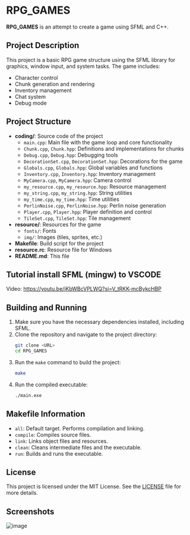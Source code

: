# RPG_GAMES

**RPG_GAMES** is an attempt to create a game using SFML and C++.

## Project Description

This project is a basic RPG game structure using the SFML library for graphics, window input, and system tasks. The game includes:
- Character control
- Chunk generation and rendering
- Inventory management
- Chat system
- Debug mode

## Project Structure

- **coding/**: Source code of the project
  - `main.cpp`: Main file with the game loop and core functionality
  - `Chunk.cpp`, `Chunk.hpp`: Definitions and implementations for chunks
  - `Debug.cpp`, `Debug.hpp`: Debugging tools
  - `DecorationSet.cpp`, `DecorationSet.hpp`: Decorations for the game
  - `Globals.cpp`, `Globals.hpp`: Global variables and functions
  - `Inventory.cpp`, `Inventory.hpp`: Inventory management
  - `MyCamera.cpp`, `MyCamera.hpp`: Camera control
  - `my_resource.cpp`, `my_resource.hpp`: Resource management
  - `my_string.cpp`, `my_string.hpp`: String utilities
  - `my_time.cpp`, `my_time.hpp`: Time utilities
  - `PerlinNoise.cpp`, `PerlinNoise.hpp`: Perlin noise generation
  - `Player.cpp`, `Player.hpp`: Player definition and control
  - `TileSet.cpp`, `TileSet.hpp`: Tile management
- **resource/**: Resources for the game
  - `fonts/`: Fonts
  - `img/`: Images (tiles, sprites, etc.)
- **Makefile**: Build script for the project
- **resource.rc**: Resource file for Windows
- **README.md**: This file

## Tutorial install SFML (mingw) to VSCODE

Video: https://youtu.be/jKbWBcVPLWQ?si=V_tRKK-mcBykcHBP

## Building and Running

1. Make sure you have the necessary dependencies installed, including SFML.
2. Clone the repository and navigate to the project directory:
   ```sh
   git clone <URL>
   cd RPG_GAMES
   ```
3. Run the `make` command to build the project:
   ```sh
   make
   ```
4. Run the compiled executable:
   ```sh
   ./main.exe
   ```

## Makefile Information

- `all`: Default target. Performs compilation and linking.
- `compile`: Compiles source files.
- `link`: Links object files and resources.
- `clean`: Cleans intermediate files and the executable.
- `run`: Builds and runs the executable.

## License

This project is licensed under the MIT License. See the [LICENSE](LICENSE) file for more details.

## Screenshots

![image](https://github.com/user-attachments/assets/2e352df1-4c00-4327-b34e-89e49b034170)
